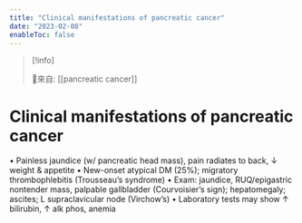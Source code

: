 ```yaml
---
title: "Clinical manifestations of pancreatic cancer"
date: "2023-02-08"
enableToc: false
---
```


> [!info] 
> 
> 🌱來自: [[pancreatic cancer]]

# Clinical manifestations of pancreatic cancer
• Painless jaundice (w/ pancreatic head mass), pain radiates to back, ↓ weight & appetite
• New-onset atypical DM (25%); migratory thrombophlebitis (Trousseau’s syndrome)
• Exam: jaundice, RUQ/epigastric nontender mass, palpable gallbladder (Courvoisier’s sign); hepatomegaly; ascites; L supraclavicular node (Virchow’s)
• Laboratory tests may show ↑ bilirubin, ↑ alk phos, anemia
